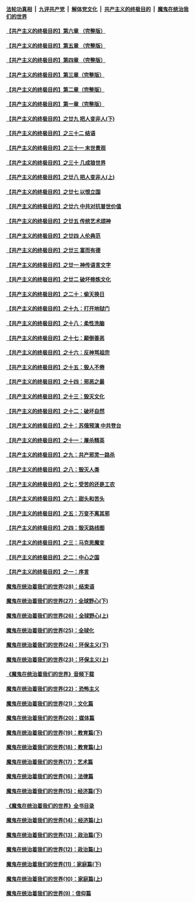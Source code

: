 ####  [法轮功真相](../../../../basic/blob/master/README.md?t=04192230) &nbsp;|&nbsp; [九评共产党](../../../../9ping.md/blob/master/README.md?t=04192230) &nbsp;|&nbsp; [解体党文化](../../../../jtdwh.md/blob/master/README.md?t=04192230)  &nbsp;|&nbsp; [共产主义的终极目的](../../../../gczydzjmd.md/blob/master/README.md?t=04192230) &nbsp;|&nbsp; [魔鬼在统治我们的世界](../../../../mgztzwmdsj.md/blob/master/README.md?t=04192230) 

#### [【共产主义的终极目的】第六章 （完整版）](../pages/nsc422/n11428913.md?t=04192230) 

#### [【共产主义的终极目的】第五章 （完整版）](../pages/nsc422/n11428912.md?t=04192230) 

#### [【共产主义的终极目的】第四章 （完整版）](../pages/nsc422/n11428907.md?t=04192230) 

#### [【共产主义的终极目的】第三章（完整版）](../pages/nsc422/n11428848.md?t=04192230) 

#### [【共产主义的终极目的】第二章（完整版）](../pages/nsc422/n11428831.md?t=04192230) 

#### [【共产主义的终极目的】第一章（完整版）](../pages/nsc422/n11417651.md?t=04192230) 

#### [【共产主义的终极目的】之廿九 把人变非人(下)](../pages/nsc422/n11344140.md?t=04192230) 

#### [【共产主义的终极目的】之三十二 结语](../pages/nsc422/n11360535.md?t=04192230) 

#### [【共产主义的终极目的】之三十一 末世景观](../pages/nsc422/n11351129.md?t=04192230) 

#### [【共产主义的终极目的】之三十 几成狼世界](../pages/nsc422/n11348280.md?t=04192230) 

#### [【共产主义的终极目的】之廿八 把人变非人(上)](../pages/nsc422/n11340492.md?t=04192230) 

#### [【共产主义的终极目的】之廿七 以恨立国](../pages/nsc422/n11336944.md?t=04192230) 

#### [【共产主义的终极目的】之廿六 中共对抗普世价值](../pages/nsc422/n11324785.md?t=04192230) 

#### [【共产主义的终极目的】之廿五 传统艺术颂神](../pages/nsc422/n11296396.md?t=04192230) 

#### [【共产主义的终极目的】之廿四 人伦典范](../pages/nsc422/n11296397.md?t=04192230) 

#### [【共产主义的终极目的】之廿三 富而有德](../pages/nsc422/n11283598.md?t=04192230) 

#### [【共产主义的终极目的】之廿一 神传语言文字](../pages/nsc422/n11263265.md?t=04192230) 

#### [【共产主义的终极目的】之廿二 破坏修炼文化](../pages/nsc422/n11245728.md?t=04192230) 

#### [【共产主义的终极目的】之二十：偷天换日](../pages/nsc422/n11238846.md?t=04192230) 

#### [【共产主义的终极目的】之十九：打开地狱门](../pages/nsc422/n11206376.md?t=04192230) 

#### [【共产主义的终极目的】之十八：柔性洗脑](../pages/nsc422/n11199994.md?t=04192230) 

#### [【共产主义的终极目的】之十七：颠倒善恶](../pages/nsc422/n11179782.md?t=04192230) 

#### [【共产主义的终极目的】之十六：反神骂祖宗](../pages/nsc422/n11166798.md?t=04192230) 

#### [【共产主义的终极目的】之十五：毁人不倦](../pages/nsc422/n11166792.md?t=04192230) 

#### [【共产主义的终极目的】之十四：邪恶之最](../pages/nsc422/n11150249.md?t=04192230) 

#### [【共产主义的终极目的】之十三：毁灭文化](../pages/nsc422/n11135227.md?t=04192230) 

#### [【共产主义的终极目的】之十二：破坏自然](../pages/nsc422/n11135214.md?t=04192230) 

#### [【共产主义的终极目的】之十：苏俄预演 中共登台](../pages/nsc422/n11118424.md?t=04192230) 

#### [【共产主义的终极目的】之十一：屠杀精英](../pages/nsc422/n11118442.md?t=04192230) 

#### [【共产主义的终极目的】之九：共产邪灵一路杀](../pages/nsc422/n11114139.md?t=04192230) 

#### [【共产主义的终极目的】之八：毁灭人类](../pages/nsc422/n11108503.md?t=04192230) 

#### [【共产主义的终极目的】之七：受苦的还是工农](../pages/nsc422/n11101809.md?t=04192230) 

#### [【共产主义的终极目的】之六：甜头和苦头](../pages/nsc422/n11096971.md?t=04192230) 

#### [【共产主义的终极目的】之五：万变不离其邪](../pages/nsc422/n11091285.md?t=04192230) 

#### [【共产主义的终极目的】之四：毁灭路线图](../pages/nsc422/n11086284.md?t=04192230) 

#### [【共产主义的终极目的】之三：马克思魔变](../pages/nsc422/n11061941.md?t=04192230) 

#### [【共产主义的终极目的】之二：中心之国](../pages/nsc422/n11047728.md?t=04192230) 

#### [【共产主义的终极目的】之一：序言](../pages/nsc422/n11086077.md?t=04192230) 

#### [魔鬼在统治着我们的世界(28)：结束语](../pages/nsc422/n10936246.md?t=04192230) 

#### [魔鬼在统治着我们的世界(27)：全球野心(下)](../pages/nsc422/n10928319.md?t=04192230) 

#### [魔鬼在统治着我们的世界(26)：全球野心(上)](../pages/nsc422/n10900318.md?t=04192230) 

#### [魔鬼在统治着我们的世界(25)：全球化](../pages/nsc422/n10788205.md?t=04192230) 

#### [魔鬼在统治着我们的世界(24)：环保主义(下)](../pages/nsc422/n10695307.md?t=04192230) 

#### [魔鬼在统治着我们的世界(23)：环保主义(上)](../pages/nsc422/n10688613.md?t=04192230) 

#### [《魔鬼在统治着我们的世界》音频下载](../pages/nsc422/n10635553.md?t=04192230) 

#### [魔鬼在统治着我们的世界(22)：恐怖主义](../pages/nsc422/n10614727.md?t=04192230) 

#### [魔鬼在统治着我们的世界(21)：文化篇](../pages/nsc422/n10597706.md?t=04192230) 

#### [魔鬼在统治着我们的世界(20)：媒体篇](../pages/nsc422/n10586579.md?t=04192230) 

#### [魔鬼在统治着我们的世界(19)：教育篇(下)](../pages/nsc422/n10564808.md?t=04192230) 

#### [魔鬼在统治着我们的世界(18)：教育篇(上)](../pages/nsc422/n10526970.md?t=04192230) 

#### [魔鬼在统治着我们的世界(17)：艺术篇](../pages/nsc422/n10499093.md?t=04192230) 

#### [魔鬼在统治着我们的世界(16)：法律篇](../pages/nsc422/n10485969.md?t=04192230) 

#### [魔鬼在统治着我们的世界(15)：经济篇(下)](../pages/nsc422/n10469975.md?t=04192230) 

#### [《魔鬼在统治着我们的世界》全书目录](../pages/nsc422/n10464261.md?t=04192230) 

#### [魔鬼在统治着我们的世界(14)：经济篇(上)](../pages/nsc422/n10457370.md?t=04192230) 

#### [魔鬼在统治着我们的世界(13)：政治篇(下)](../pages/nsc422/n10448270.md?t=04192230) 

#### [魔鬼在统治着我们的世界(12)：政治篇(上)](../pages/nsc422/n10444576.md?t=04192230) 

#### [魔鬼在统治着我们的世界(11)：家庭篇(下)](../pages/nsc422/n10440961.md?t=04192230) 

#### [魔鬼在统治着我们的世界(10)：家庭篇(上)](../pages/nsc422/n10435448.md?t=04192230) 

#### [魔鬼在统治着我们的世界(9)：信仰篇](../pages/nsc422/n10432159.md?t=04192230) 

